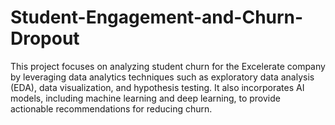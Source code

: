 # Student-Engagement-and-Churn-Dropout
This project focuses on analyzing student churn for the Excelerate company by leveraging data analytics techniques such as exploratory data analysis (EDA), data visualization, and hypothesis testing. It also incorporates AI models, including machine learning and deep learning, to provide actionable recommendations for reducing churn.
